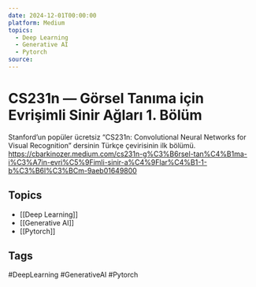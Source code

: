 ```yaml
---
date: 2024-12-01T00:00:00
platform: Medium
topics:
  - Deep Learning
  - Generative AI
  - Pytorch
source: 
---
```

# CS231n — Görsel Tanıma için Evrişimli Sinir Ağları 1. Bölüm

Stanford’un popüler ücretsiz “CS231n: Convolutional Neural Networks for Visual Recognition” dersinin Türkçe çevirisinin ilk bölümü. https://cbarkinozer.medium.com/cs231n-g%C3%B6rsel-tan%C4%B1ma-i%C3%A7in-evri%C5%9Fimli-sinir-a%C4%9Flar%C4%B1-1-b%C3%B6l%C3%BCm-9aeb01649800

## Topics
- [[Deep Learning]]
- [[Generative AI]]
- [[Pytorch]]

## Tags
#DeepLearning #GenerativeAI #Pytorch